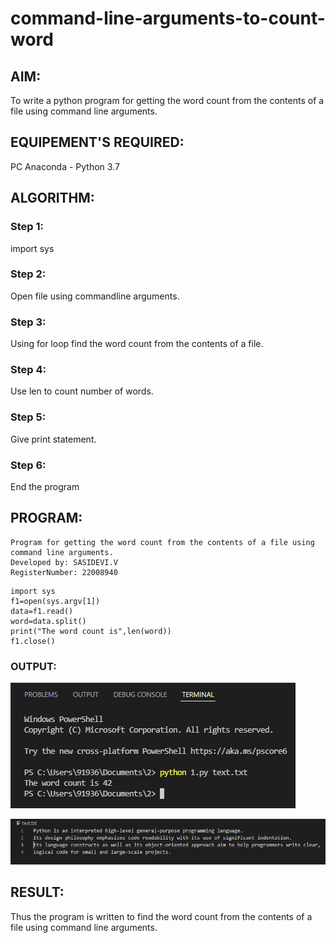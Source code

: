 # command-line-arguments-to-count-word
## AIM:
To write a python program for getting the word count from the contents of a file using command line arguments.
## EQUIPEMENT'S REQUIRED: 
PC
Anaconda - Python 3.7
## ALGORITHM: 
### Step 1:
import sys
### Step 2:
Open file using commandline arguments.

### Step 3:
Using for loop find the word count from the contents of a file.

### Step 4:
Use len to count number of words.

### Step 5:
Give print statement.

### Step 6:
End the program 

## PROGRAM:
```
Program for getting the word count from the contents of a file using command line arguments.
Developed by: SASIDEVI.V
RegisterNumber: 22008940
```
```
import sys
f1=open(sys.argv[1])
data=f1.read()
word=data.split()
print("The word count is",len(word))
f1.close() 
```

### OUTPUT:
![](1.png)


![](2.png)

## RESULT:
Thus the program is written to find the word count from the contents of a file using command line arguments.
